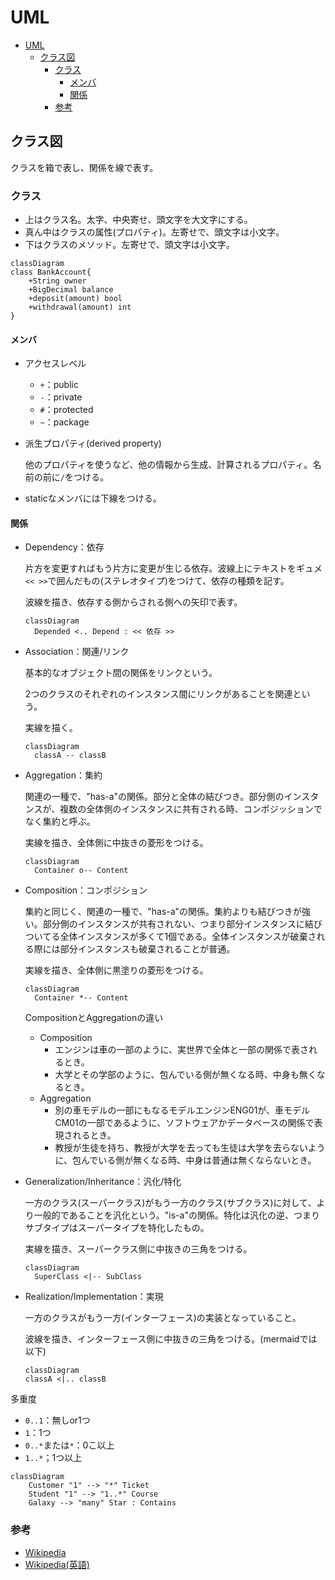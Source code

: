 # UML

- [UML](#uml)
  - [クラス図](#クラス図)
    - [クラス](#クラス)
      - [メンバ](#メンバ)
      - [関係](#関係)
    - [参考](#参考)

## クラス図

クラスを箱で表し、関係を線で表す。

### クラス

- 上はクラス名。太字、中央寄せ、頭文字を大文字にする。
- 真ん中はクラスの属性(プロパティ)。左寄せで、頭文字は小文字。
- 下はクラスのメソッド。左寄せで、頭文字は小文字。

```mermaid
classDiagram
class BankAccount{
    +String owner
    +BigDecimal balance
    +deposit(amount) bool
    +withdrawal(amount) int
}
```

#### メンバ

- アクセスレベル
  - `+`：public
  - `-`：private
  - `#`：protected
  - `~`：package
- 派生プロパティ(derived property)
  
  他のプロパティを使うなど、他の情報から生成、計算されるプロパティ。名前の前に`/`をつける。

- staticなメンバには下線をつける。

#### 関係

- Dependency：依存

  片方を変更すればもう片方に変更が生じる依存。波線上にテキストをギュメ`<< >>`で囲んだもの(ステレオタイプ)をつけて、依存の種類を記す。

  波線を描き、依存する側からされる側への矢印で表す。

  ```mermaid
  classDiagram
    Depended <.. Depend : << 依存 >>
  ```

- Association：関連/リンク

  基本的なオブジェクト間の関係をリンクという。

  2つのクラスのそれぞれのインスタンス間にリンクがあることを関連という。

  実線を描く。

  ```mermaid
  classDiagram
    classA -- classB
  ```

- Aggregation：集約

  関連の一種で、"has-a"の関係。部分と全体の結びつき。部分側のインスタンスが、複数の全体側のインスタンスに共有される時、コンポジッションでなく集約と呼ぶ。

  実線を描き、全体側に中抜きの菱形をつける。

  ```mermaid
  classDiagram
    Container o-- Content
  ```

- Composition：コンポジション

  集約と同じく、関連の一種で、"has-a"の関係。集約よりも結びつきが強い。部分側のインスタンスが共有されない、つまり部分インスタンスに結びついてる全体インスタンスが多くて1個である。全体インスタンスが破棄される際には部分インスタンスも破棄されることが普通。

  実線を描き、全体側に黒塗りの菱形をつける。

  ```mermaid
  classDiagram
    Container *-- Content
  ```

  CompositionとAggregationの違い

  - Composition
    - エンジンは車の一部のように、実世界で全体と一部の関係で表されるとき。
    - 大学とその学部のように、包んでいる側が無くなる時、中身も無くなるとき。
  - Aggregation
    - 別の車モデルの一部にもなるモデルエンジンENG01が、車モデルCM01の一部であるように、ソフトウェアかデータベースの関係で表現されるとき。
    - 教授が生徒を持ち、教授が大学を去っても生徒は大学を去らないように、包んでいる側が無くなる時、中身は普通は無くならないとき。

- Generalization/Inheritance：汎化/特化

  一方のクラス(スーパークラス)がもう一方のクラス(サブクラス)に対して、より一般的であることを汎化という。"is-a"の関係。特化は汎化の逆、つまりサブタイプはスーパータイプを特化したもの。

  実線を描き、スーパークラス側に中抜きの三角をつける。

  ```mermaid
  classDiagram
    SuperClass <|-- SubClass
  ```

- Realization/Implementation：実現

  一方のクラスがもう一方(インターフェース)の実装となっていること。

  波線を描き、インターフェース側に中抜きの三角をつける。(mermaidでは以下)

  ```mermaid
  classDiagram
  classA <|.. classB
  ```

多重度

- `0..1`：無しor1つ
- `1`：1つ
- `0..*`または`*`：0こ以上
- `1..*`；1つ以上

```mermaid
classDiagram
    Customer "1" --> "*" Ticket
    Student "1" --> "1..*" Course
    Galaxy --> "many" Star : Contains
```

### 参考

- [Wikipedia](https://ja.wikipedia.org/wiki/クラス図)
- [Wikipedia(英語)](https://en.m.wikipedia.org/wiki/Class_diagram)
